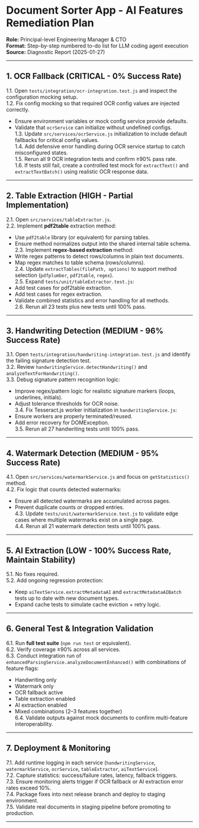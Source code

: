 # Document Sorter App - AI Features Remediation Plan
**Role:** Principal-level Engineering Manager & CTO  
**Format:** Step-by-step numbered to-do list for LLM coding agent execution  
**Source:** Diagnostic Report (2025-01-27)  

---

## 1. OCR Fallback (CRITICAL - 0% Success Rate)
1.1. Open `tests/integration/ocr-integration.test.js` and inspect the configuration mocking setup.  
1.2. Fix config mocking so that required OCR config values are injected correctly.  
   - Ensure environment variables or mock config service provide defaults.  
   - Validate that `ocrService` can initialize without undefined configs.  
1.3. Update `src/services/ocrService.js` initialization to include default fallbacks for critical config values.  
1.4. Add defensive error handling during OCR service startup to catch misconfigured states.  
1.5. Rerun all 9 OCR integration tests and confirm ≥90% pass rate.  
1.6. If tests still fail, create a controlled test mock for `extractText()` and `extractTextBatch()` using realistic OCR response data.  

---

## 2. Table Extraction (HIGH - Partial Implementation)
2.1. Open `src/services/tableExtractor.js`.  
2.2. Implement **pdf2table** extraction method:  
   - Use `pdf2table` library (or equivalent) for parsing tables.  
   - Ensure method normalizes output into the shared internal table schema.  
2.3. Implement **regex-based extraction** method:  
   - Write regex patterns to detect rows/columns in plain text documents.  
   - Map regex matches to table schema (rows/columns).  
2.4. Update `extractTables(filePath, options)` to support method selection (`pdfplumber`, `pdf2table`, `regex`).  
2.5. Expand `tests/unit/tableExtractor.test.js`:  
   - Add test cases for pdf2table extraction.  
   - Add test cases for regex extraction.  
   - Validate combined statistics and error handling for all methods.  
2.6. Rerun all 23 tests plus new tests until 100% pass.  

---

## 3. Handwriting Detection (MEDIUM - 96% Success Rate)
3.1. Open `tests/integration/handwriting-integration.test.js` and identify the failing signature detection test.  
3.2. Review `handwritingService.detectHandwriting()` and `analyzeTextForHandwriting()`.  
3.3. Debug signature pattern recognition logic:  
   - Improve regex/pattern logic for realistic signature markers (loops, underlines, initials).  
   - Adjust tolerance thresholds for OCR noise.  
3.4. Fix Tesseract.js worker initialization in `handwritingService.js`:  
   - Ensure workers are properly terminated/reused.  
   - Add error recovery for DOMException.  
3.5. Rerun all 27 handwriting tests until 100% pass.  

---

## 4. Watermark Detection (MEDIUM - 95% Success Rate)
4.1. Open `src/services/watermarkService.js` and focus on `getStatistics()` method.  
4.2. Fix logic that counts detected watermarks:  
   - Ensure all detected watermarks are accumulated across pages.  
   - Prevent duplicate counts or dropped entries.  
4.3. Update `tests/unit/watermarkService.test.js` to validate edge cases where multiple watermarks exist on a single page.  
4.4. Rerun all 21 watermark detection tests until 100% pass.  

---

## 5. AI Extraction (LOW - 100% Success Rate, Maintain Stability)
5.1. No fixes required.  
5.2. Add ongoing regression protection:  
   - Keep `aiTextService.extractMetadataAI` and `extractMetadataAIBatch` tests up to date with new document types.  
   - Expand cache tests to simulate cache eviction + retry logic.  

---

## 6. General Test & Integration Validation
6.1. Run **full test suite** (`npm run test` or equivalent).  
6.2. Verify coverage ≥90% across all services.  
6.3. Conduct integration run of `enhancedParsingService.analyzeDocumentEnhanced()` with combinations of feature flags:  
   - Handwriting only  
   - Watermark only  
   - OCR fallback active  
   - Table extraction enabled  
   - AI extraction enabled  
   - Mixed combinations (2–3 features together)  
6.4. Validate outputs against mock documents to confirm multi-feature interoperability.  

---

## 7. Deployment & Monitoring
7.1. Add runtime logging in each service (`handwritingService`, `watermarkService`, `ocrService`, `tableExtractor`, `aiTextService`).  
7.2. Capture statistics: success/failure rates, latency, fallback triggers.  
7.3. Ensure monitoring alerts trigger if OCR fallback or AI extraction error rates exceed 10%.  
7.4. Package fixes into next release branch and deploy to staging environment.  
7.5. Validate real documents in staging pipeline before promoting to production.  

---